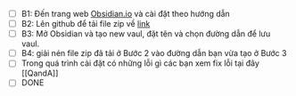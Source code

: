 - [ ] B1: Đến trang web [Obsidian.io](https://Obsidian.md) và cài đặt theo hướng dẫn
- [ ] B2: Lên github để tải file zip về [link]()
- [ ] B3: Mở Obsidian và tạo new vaul, đặt tên và chọn đường dẫn để lưu vaul.
- [ ] B4: giải nén file zip đã tải ở Bước 2 vào đường dẫn bạn vừa tạo ở Bước 3
- [ ] Trong quá trình cài đặt có những lỗi gì các bạn xem fix lỗi tại đây [[QandA]]
- [ ] DONE
